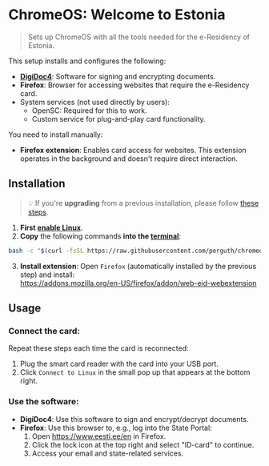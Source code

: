 # ChromeOS: Welcome to Estonia

> Sets up ChromeOS with all the tools needed for the e-Residency of Estonia.

This setup installs and configures the following:

- [**DigiDoc4**](https://www.id.ee/en/rubriik/using-digidoc4/): Software for signing and encrypting documents.
- **Firefox**: Browser for accessing websites that require the e-Residency card.
- System services (not used directly by users):
  - OpenSC: Required for this to work.
  - Custom service for plug-and-play card functionality.

You need to install manually:

- **Firefox extension**: Enables card access for websites. This extension operates in the background and doesn't require direct interaction.

## Installation

> 💡 If you're **upgrading** from a previous installation, please follow [these steps](https://github.com/perguth/chromeos-welcome-to-estonia/releases).

1. **First [enable Linux](https://support.google.com/chromebook/answer/9145439)**.
1. **Copy** the following commands **into the [terminal](https://support.google.com/chromebook/thread/565904)**:

```bash
bash -c "$(curl -fsSL https://raw.githubusercontent.com/perguth/chromeos-welcome-to-estonia/main/setup.sh)"
```

3. **Install extension**: Open `Firefox` (automatically installed by the previous step) and install: \
  https://addons.mozilla.org/en-US/firefox/addon/web-eid-webextension

## Usage

### Connect the card:

Repeat these steps each time the card is reconnected:

1. Plug the smart card reader with the card into your USB port.
2. Click `Connect to Linux` in the small pop up that appears at the bottom right.

### Use the software:
- **DigiDoc4**: Use this software to sign and encrypt/decrypt documents.
- **Firefox**: Use this browser to, e.g., log into the State Portal:
  1. Open https://www.eesti.ee/en in Firefox.
  2. Click the lock icon at the top right and select "ID-card" to continue.
  3. Access your email and state-related services.
